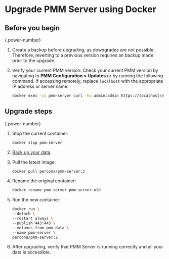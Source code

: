 # Upgrade PMM Server using Docker

## Before you begin
{.power-number}

1. Create a backup before upgrading, as downgrades are not possible. Therefore, reverting to a previous version requires an backup made prior to the upgrade.

2. Verify your current PMM version: Check your current PMM version by navigating to **PMM Configuration > Updates** or by running the following command. If accessing remotely, replace `localhost` with the appropriate IP address or server name:

    ```sh
   docker exec -it pmm-server curl -ku admin:admin https://localhost/v1/version
    ```

## Upgrade steps
{.power-number}

1. Stop the current container:

   ```sh
   docker stop pmm-server
   ```

2. [Back up your data](../install-pmm/install-pmm-server/baremetal/docker/backup_container.md).

3. Pull the latest image:

   ```sh
   docker pull percona/pmm-server:3
   ```

4. Rename the original container:

   ```sh
   docker rename pmm-server pmm-server-old
   ```

5. Run the new container:

   ```sh
   docker run \
   --detach \
   --restart always \
   --publish 443:443 \
   --volumes-from pmm-data \
   --name pmm-server \
   percona/pmm-server:2
   ```

6. After upgrading, verify that PMM Server is running correctly and all your data is accessible.
